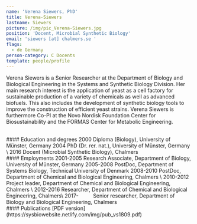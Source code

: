 ```yaml
---
name: 'Verena Siewers, PhD'
title: Verena-Siewers
lastname: Siewers
picture: /img/pic_Verena-Siewers.jpg
position: 'Docent, Microbial Synthetic Biology'
email: 'siewers [at] chalmers.se '
flags:
  - de Germany
person-category: C Docents
template: people/profile
---
```

Verena Siewers is a Senior Researcher at the Department of Biology and Biological Engineering in the Systems and Synthetic Biology Division. Her main research interest is the application of yeast as a cell factory for sustainable production of a variety of chemicals as well as advanced biofuels. This also includes the development of synthetic biology tools to improve the construction of efficient yeast strains. Verena Siewers is furthermore Co-PI at the Novo Nordisk Foundation Center for Biosustainability and the FORMAS Center for Metabolic Engineering.

<br>
#### Education and degrees
2000 	Diploma (Biology), University of Münster, Germany  
2004 	PhD (Dr. rer. nat.), University of Münster, Germany  \
2016 	Docent (Microbial Synthetic Biology), Chalmers  

<br>
#### Employments
2001-2005 	Research Associate, Department of Biology, University of Münster, Germany  
2005-2008 	PostDoc, Department of Systems Biology, Technical University of Denmark  
2008-2010 	PostDoc, Department of Chemical and Biological Engineering, Chalmers  \
2010-2012 	Project leader, Department of Chemical and Biological Engineering, Chalmers \
2012-2016 	Researcher, Department of Chemical and Biological Engineering, Chalmers\
2017- &nbsp; &nbsp; &nbsp; &nbsp; &nbsp;Senior researcher, Department of Biology and Biological Engineering, Chalmers  

<br>
#### Publications
[PDF version](https://sysbiowebsite.netlify.com/img/pub_vs1809.pdf)
